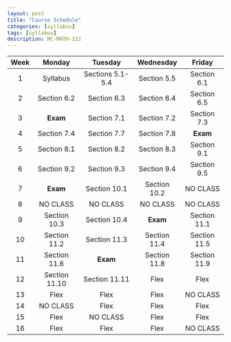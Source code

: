 ```yaml
---
layout: post
title: "Course Schedule"
categories: [syllabus]
tags: [syllabus]
description: MC-MATH-152
---
```


|Week |Monday|Tuesday|Wednesday|Friday|
|:---:|:---: |:---:  |:---:    |:---: |
|1|Syllabus|Sections 5.1-5.4|Section 5.5|Section 6.1|
|2|Section 6.2|Section 6.3|Section 6.4|Section 6.5|
|3|**Exam**|Section 7.1|Section 7.2|Section 7.3|
|4|Section 7.4|Section 7.7|Section 7.8|**Exam**|
|5|Section 8.1|Section 8.2|Section 8.3|Section 9.1|
|6|Section 9.2|Section 9.3|Section 9.4|Section 9.5|
|7|**Exam**|Section 10.1|Section 10.2|NO CLASS|
|8|NO CLASS|NO CLASS|NO CLASS|NO CLASS|
|9|Section 10.3|Section 10.4|**Exam**|Section 11.1|
|10|Section 11.2|Section 11.3|Section 11.4|Section 11.5|
|11|Section 11.6|**Exam**|Section 11.8|Section 11.9|
|12|Section 11.10|Section 11.11|Flex|Flex|
|13|Flex|Flex|Flex|NO CLASS|
|14|NO CLASS|Flex|Flex|Flex|
|15|Flex|NO CLASS|Flex|Flex|
|16|Flex|Flex|Flex|NO CLASS|
